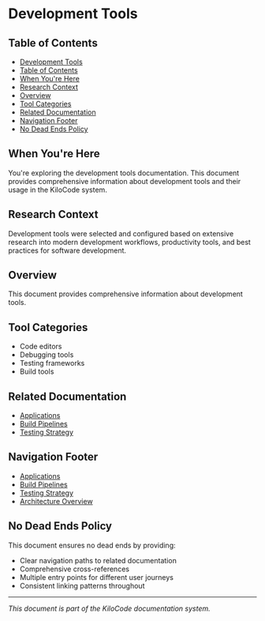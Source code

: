 # Development Tools

## Table of Contents

* [Development Tools](#development-tools)
* [Table of Contents](#table-of-contents)
* [When You're Here](#when-youre-here)
* [Research Context](#research-context)
* [Overview](#overview)
* [Tool Categories](#tool-categories)
* [Related Documentation](#related-documentation)
* [Navigation Footer](#navigation-footer)
* [No Dead Ends Policy](#no-dead-ends-policy)

## When You're Here

You're exploring the development tools documentation. This document provides comprehensive information about development tools and their usage in the KiloCode system.

## Research Context

Development tools were selected and configured based on extensive research into modern development workflows, productivity tools, and best practices for software development.

## Overview
This document provides comprehensive information about development tools.

## Tool Categories
- Code editors
- Debugging tools
- Testing frameworks
- Build tools

## Related Documentation
- [Applications](APPLICATIONS.md)
- [Build Pipelines](BUILD_PIPELINES.md)
- [Testing Strategy](../testing/TESTING_STRATEGY.md)

## Navigation Footer

- [Applications](APPLICATIONS.md)
- [Build Pipelines](BUILD_PIPELINES.md)
- [Testing Strategy](../testing/TESTING_STRATEGY.md)
- [Architecture Overview](ARCHITECTURE_OVERVIEW.md)

## No Dead Ends Policy

This document ensures no dead ends by providing:
- Clear navigation paths to related documentation
- Comprehensive cross-references
- Multiple entry points for different user journeys
- Consistent linking patterns throughout

---
*This document is part of the KiloCode documentation system.*